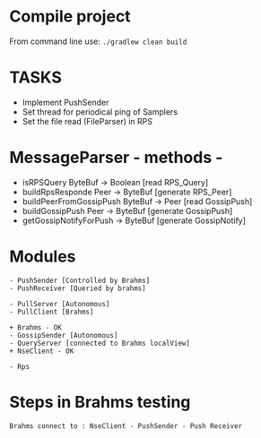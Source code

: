 # Compile project

From command line use:
`./gradlew clean build`

# TASKS

- Implement PushSender
- Set thread for periodical ping of Samplers 
- Set the file read (FileParser) in RPS


# MessageParser  - methods - 
 - isRPSQuery               ByteBuf -> Boolean [read RPS_Query]
 - buildRpsResponde         Peer -> ByteBuf    [generate RPS_Peer]
 - buildPeerFromGossipPush  ByteBuf -> Peer    [read GossipPush]
 - buildGossipPush          Peer -> ByteBuf    [generate GossipPush]
 - getGossipNotifyForPush       -> ByteBuf     [generate GossipNotify]
 
 
# Modules 
    - PushSender [Controlled by Brahms]
    - PushReceiver [Queried by brahms]
    
    - PullServer [Autonomous]          
    - PullClient [Brahms]
    
    + Brahms - OK
    - GossipSender [Autonomous]
    - QueryServer [connected to Brahms localView]
    + NseClient - OK
    
    - Rps
    
# Steps in Brahms testing

    
    
    Brahms connect to : NseClient - PushSender - Push Receiver

 